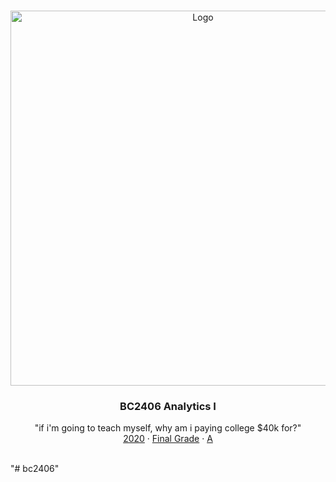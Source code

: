 
<!-- PROJECT LOGO -->
<br />
<p align="center">
  <a href="https://github.com/GoldenCorgi/">
    <img src="https://github.com/GoldenCorgi/NTU--Mod--BC2406/blob/master/readme.png" alt="Logo" width="600">
  </a>

  <h3 align="center">BC2406 Analytics I</h3>

  <p align="center">
    "if i'm going to teach myself, why am i paying college $40k for?"
    <br />
    <a href="">2020</a>
    ·
    <a href="">Final Grade</a>
    ·
    <a href="">A</a>
    <br />
    <br />
  </p>
</p>


"# bc2406" 
